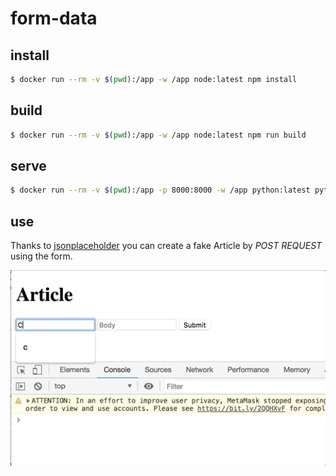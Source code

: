 # form-data

## install
```bash
$ docker run --rm -v $(pwd):/app -w /app node:latest npm install
```

## build
```bash
$ docker run --rm -v $(pwd):/app -w /app node:latest npm run build
```

## serve
```bash
$ docker run --rm -v $(pwd):/app -p 8000:8000 -w /app python:latest python -m http.server 8000
 ```

## use

Thanks to [jsonplaceholder](https://github.com/typicode/jsonplaceholder) you can create a fake Article by *POST REQUEST* using the form.

![gif 1](resources/1.gif)